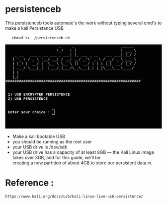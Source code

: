# persistenceb

This persistenceb tools automate's the work without typing several cmd's to make a kali Persistance USB

  
       chmod +x ./persistenceb.sh
       


![](https://raw.githubusercontent.com/sk3l10x1ng/persistenceb/master/image.png)


* Make a kali bootable USB 
* you should be running as the root user
* your USB drive is /dev/sdb
* your USB drive has a capacity of at least 8GB — the Kali Linux image takes over 3GB, and for this guide, we’ll be                  
  creating a new partition of about 4GB to store our persistent data in.
       
       
 
# Reference :

    https://www.kali.org/docs/usb/kali-linux-live-usb-persistence/
 
